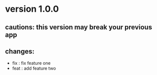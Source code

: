 # version 1.0.0

## cautions: this version may break your previous app

## changes:
- fix : fix feature one
- feat : add feature two
